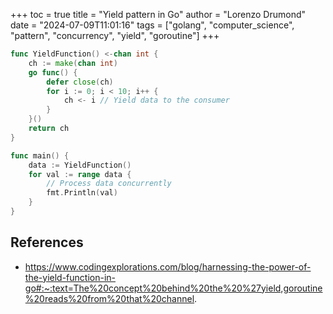+++
toc = true
title = "Yield pattern in Go"
author = "Lorenzo Drumond"
date = "2024-07-09T11:01:16"
tags = ["golang",  "computer_science",  "pattern",  "concurrency",  "yield",  "goroutine"]
+++



```go
func YieldFunction() <-chan int {
    ch := make(chan int)
    go func() {
        defer close(ch)
        for i := 0; i < 10; i++ {
            ch <- i // Yield data to the consumer
        }
    }()
    return ch
}

func main() {
    data := YieldFunction()
    for val := range data {
        // Process data concurrently
        fmt.Println(val)
    }
}
```

## References
- https://www.codingexplorations.com/blog/harnessing-the-power-of-the-yield-function-in-go#:~:text=The%20concept%20behind%20the%20%27yield,goroutine%20reads%20from%20that%20channel.
